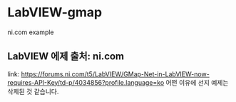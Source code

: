 # LabVIEW-gmap
 ni.com example

## LabVIEW 에제 출처: ni.com
link: https://forums.ni.com/t5/LabVIEW/GMap-Net-in-LabVIEW-now-requires-API-Key/td-p/4034856?profile.language=ko
어떤 이유에 선지 예제는 삭제된 것 같습니다.
